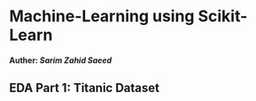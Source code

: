 # **Machine-Learning using Scikit-Learn**
#### **Auther:** _Sarim Zahid Saeed_
## EDA Part 1: Titanic Dataset
